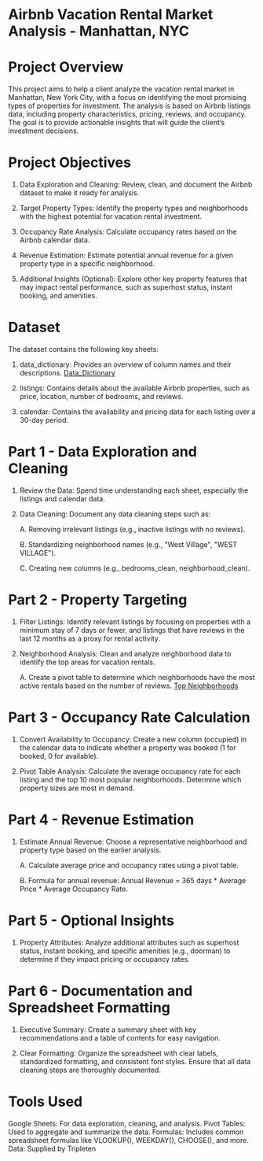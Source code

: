 # Airbnb Vacation Rental Market Analysis - Manhattan, NYC


# Project Overview
This project aims to help a client analyze the vacation rental market in Manhattan, New York City, with a focus on identifying the most promising types of properties for investment. The analysis is based on Airbnb listings data, including property characteristics, pricing, reviews, and occupancy. The goal is to provide actionable insights that will guide the client’s investment decisions.

# Project Objectives

1. Data Exploration and Cleaning: Review, clean, and document the Airbnb dataset to make it ready for analysis.

2. Target Property Types: Identify the property types and neighborhoods with the highest potential for vacation rental investment.

3. Occupancy Rate Analysis: Calculate occupancy rates based on the Airbnb calendar data.

4. Revenue Estimation: Estimate potential annual revenue for a given property type in a specific neighborhood.

5. Additional Insights (Optional): Explore other key property features that may impact rental performance, such as superhost status, instant booking, and amenities.

# Dataset

The dataset contains the following key sheets:

1. data_dictionary: Provides an overview of column names and their descriptions. [Data_Dictionary](https://github.com/AnthonyR1728/Google-Sheet-Project/blob/990bab563007b31b30d2434c5137c2e50458ae25/Anthony%20Rappa's%20%20nyc_airbnb_data%20project%20-%20data_dictionary.pdf)

2. listings: Contains details about the available Airbnb properties, such as price, location, number of bedrooms, and reviews.

3. calendar: Contains the availability and pricing data for each listing over a 30-day period.

# Part 1 - Data Exploration and Cleaning

1. Review the Data: Spend time understanding each sheet, especially the listings and calendar data.

2. Data Cleaning: Document any data cleaning steps such as:

    A. Removing irrelevant listings (e.g., inactive listings with no reviews).

    B. Standardizing neighborhood names (e.g., "West Village", "WEST VILLAGE").

    C. Creating new columns (e.g., bedrooms_clean, neighborhood_clean).


# Part 2 - Property Targeting

1. Filter Listings: Identify relevant listings by focusing on properties with a minimum stay of 7 days or fewer, and listings that have reviews in the last 12 months as a proxy for rental activity.

2. Neighborhood Analysis: Clean and analyze neighborhood data to identify the top areas for vacation rentals.

    A. Create a pivot table to determine which neighborhoods have the most active rentals based on the number of reviews. [Top Neighborhoods](https://github.com/AnthonyR1728/Google-Sheet-Project/blob/57d950cbb0e240e7dab0b782087abe136fd83935/Anthony%20Rappa's%20%20nyc_airbnb_data%20project%20-%20top%20ten%20neighborhoods%20(1).pdf)

# Part 3 - Occupancy Rate Calculation

1. Convert Availability to Occupancy: Create a new column (occupied) in the calendar data to indicate whether a property was booked (1 for booked, 0 for available).

2. Pivot Table Analysis: Calculate the average occupancy rate for each listing and the top 10 most popular neighborhoods. Determine which property sizes are most in demand.

# Part 4 - Revenue Estimation

1. Estimate Annual Revenue: Choose a representative neighborhood and property type based on the earlier analysis.

    A. Calculate average price and occupancy rates using a pivot table.

    B. Formula for annual revenue:
     Annual Revenue = 365 days * Average Price * Average Occupancy Rate.

# Part 5 - Optional Insights

1. Property Attributes: Analyze additional attributes such as superhost status, instant booking, and specific amenities (e.g., doorman) to determine if they impact pricing or occupancy rates.

# Part 6 - Documentation and Spreadsheet Formatting

1. Executive Summary: Create a summary sheet with key recommendations and a table of contents for easy navigation.

2. Clear Formatting: Organize the spreadsheet with clear labels, standardized formatting, and consistent font styles. Ensure that all data cleaning steps are thoroughly documented.

# Tools Used
Google Sheets: For data exploration, cleaning, and analysis.
Pivot Tables: Used to aggregate and summarize the data.
Formulas: Includes common spreadsheet formulas like VLOOKUP(), WEEKDAY(), CHOOSE(), and more.
Data: Supplied by Tripleten 
